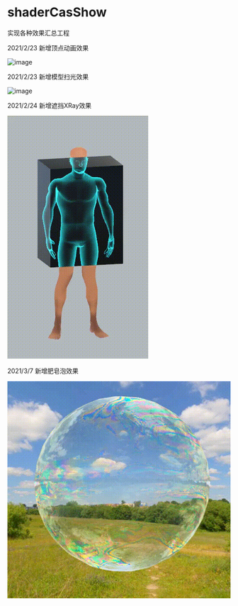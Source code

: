 # shaderCasShow
实现各种效果汇总工程

2021/2/23 新增顶点动画效果  

![image](https://github.com/TraineeDan/shaderCasShow/blob/master/image/vertexAni.gif)  

2021/2/23 新增模型扫光效果  

![image](https://github.com/TraineeDan/shaderCasShow/blob/master/image/flashEffect.gif)  
  
2021/2/24 新增遮挡XRay效果  
  
![image](https://github.com/Dan-Honk/shaderCasShow/blob/master/image/XRayEffect.gif)  
  
2021/3/7 新增肥皂泡效果  
  
![image](https://github.com/Dan-Honk/shaderCasShow/blob/master/image/bubble.gif)  